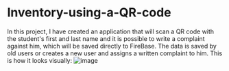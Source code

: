 # Inventory-using-a-QR-code
In this project, I have created an application that will scan a QR code with the student's first and last name and it is possible to write a complaint against him, which will be saved directly to FireBase. The data is saved by old users or creates a new user and assigns a written complaint to him.
This is how it looks visually:
![image](https://github.com/crock444/Inventory-using-a-QR-code/assets/137194529/36ace0e0-b998-4693-a1de-72fda74e896d)
